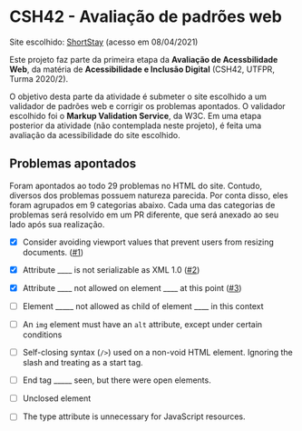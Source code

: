 # CSH42 - Avaliação de padrões web

Site escolhido: [ShortStay](https://shortstaycuritiba.com.br/) (acesso em 08/04/2021)

Este projeto faz parte da primeira etapa da **Avaliação de Acessbilidade Web**, da matéria de **Acessibilidade e Inclusão Digital** (CSH42, UTFPR, Turma 2020/2).

O objetivo desta parte da atividade é submeter o site escolhido a um validador de padrões web e corrigir os problemas apontados. O validador escolhido foi o **Markup Validation Service**, da W3C. Em uma etapa posterior da atividade (não contemplada neste projeto), é feita uma avaliação da acessibilidade do site escolhido.

## Problemas apontados

Foram apontados ao todo 29 problemas no HTML do site. Contudo, diversos dos problemas possuem natureza parecida. Por conta disso, eles foram agrupados em 9 categorias abaixo. Cada uma das categorias de problemas será resolvido em um PR diferente, que será anexado ao seu lado após sua realização.

- [x] Consider avoiding viewport values that prevent users from resizing documents. ([#1](https://github.com/eduardo-otte/acessibilidade-padroes-web/pull/1))

- [X] Attribute ____ is not serializable as XML 1.0 ([#2](https://github.com/eduardo-otte/acessibilidade-padroes-web/pull/2))

- [X] Attribute ____ not allowed on element ____ at this point ([#3](https://github.com/eduardo-otte/acessibilidade-padroes-web/pull/3))

- [ ] Element _____ not allowed as child of element ____ in this context

- [ ] An `img` element must have an `alt` attribute, except under certain conditions

- [ ] Self-closing syntax (`/>`) used on a non-void HTML element. Ignoring the slash and treating as a start tag.

- [ ] End tag _____ seen, but there were open elements.

- [ ] Unclosed element

- [ ] The type attribute is unnecessary for JavaScript resources.

